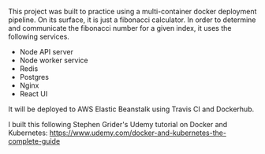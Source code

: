This project was built to practice using a multi-container docker deployment pipeline. On its surface, it is just a fibonacci calculator. In order to determine and communicate the fibonacci number for a given index, it uses the following services.

* Node API server
* Node worker service
* Redis
* Postgres
* Nginx
* React UI

It will be deployed to AWS Elastic Beanstalk using Travis CI and Dockerhub.

I built this following Stephen Grider's Udemy tutorial on Docker and Kubernetes:
https://www.udemy.com/docker-and-kubernetes-the-complete-guide

